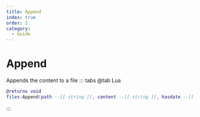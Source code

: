 ```yaml
---
title: Append
index: true
order: 2
category:
  - Guide
---
```


# Append
Appends the content to a file
::: tabs
@tab Lua
```lua
@returns void
files:Append(path --[[ string ]], content --[[ string ]], hasdate --[[ boolean ]])
```

:::